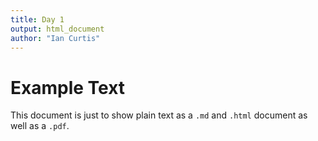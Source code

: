 ```yaml
---
title: Day 1
output: html_document
author: "Ian Curtis"
---
```


# Example Text

This document is just to show plain text as a `.md` and `.html` document as well as a `.pdf`.
